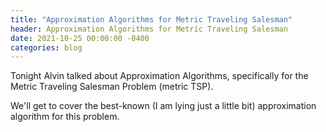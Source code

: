 ```yaml
---
title: "Approximation Algorithms for Metric Traveling Salesman"
header: Approximation Algorithms for Metric Traveling Salesman
date: 2021-10-25 00:00:00 -0400
categories: blog
---
```


Tonight Alvin talked about Approximation Algorithms, specifically
for the Metric Traveling Salesman Problem (metric TSP).

We'll get to cover the best-known (I am lying just a
little bit) approximation algorithm for this problem.

